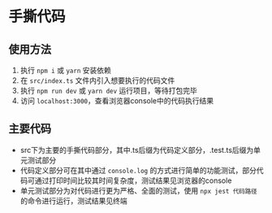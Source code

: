 # 手撕代码

## 使用方法
1. 执行 ` npm i ` 或 ` yarn ` 安装依赖
2. 在 ` src/index.ts ` 文件内引入想要执行的代码文件 
3. 执行 ` npm run dev ` 或 ` yarn dev ` 运行项目，等待打包完毕
4. 访问 ` localhost:3000 `，查看浏览器console中的代码执行结果

## 主要代码
* src下为主要的手撕代码部分，其中.ts后缀为代码定义部分，.test.ts后缀为单元测试部分
* 代码定义部分可在其中通过 ` console.log ` 的方式进行简单的功能测试，部分代码可通过打印时间比较其时间复杂度，测试结果见浏览器的console
* 单元测试部分为对代码进行更为严格、全面的测试，使用 ` npx jest 代码路径 ` 的命令进行运行，测试结果见终端